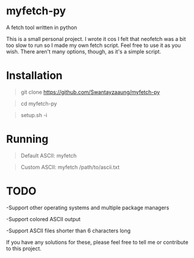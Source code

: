 # myfetch-py
A fetch tool written in python

This is a small personal project. I wrote it cos I felt that neofetch was a bit too slow to run so I made my own fetch script. Feel free to use it as you wish. There aren't many options, though, as it's a simple script. 

# Installation
>git clone https://github.com/Swantayzaaung/myfetch-py

>cd myfetch-py

>setup.sh -i

# Running 
>Default ASCII: myfetch

>Custom ASCII: myfetch /path/to/ascii.txt

# TODO
-Support other operating systems and multiple package managers

-Support colored ASCII output

-Support ASCII files shorter than 6 characters long

If you have any solutions for these, please feel free to tell me or contribute to this project.
